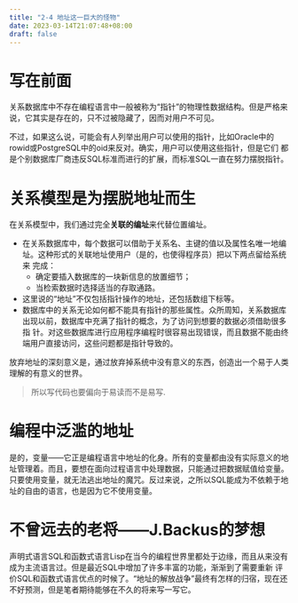 ```yaml
---
title: "2-4 地址这一巨大的怪物"
date: 2023-03-14T21:07:48+08:00
draft: false
---
```


# 写在前面

关系数据库中不存在编程语言中一般被称为“指针”的物理性数据结构。但是严格来说，它其实是存在的，只不过被隐藏了，因而对用户不可见。

不过，如果这么说，可能会有人列举出用户可以使用的指针，比如Oracle中的rowid或PostgreSQL中的oid来反对。确实，用户可以使用这些指针，但是它们
都是个别数据库厂商违反SQL标准而进行的扩展，而标准SQL一直在努力摆脱指针。

# 关系模型是为摆脱地址而生

在关系模型中，我们通过完全**关联的编址**来代替位置编址。

- 在关系数据库中，每个数据可以借助于关系名、主键的值以及属性名唯一地编址。这种形式的关联地址使用户（是的，也使得程序员）把以下两点留给系统来
  完成：
  - 确定要插入数据库的一块新信息的放置细节；
  - 当检索数据时选择适当的存取通路。
- 这里说的“地址”不仅包括指针操作的地址，还包括数组下标等。
- 数据库中的关系无论如何都不能具有指针的那些属性。众所周知，关系数据库出现以前，数据库中充满了指针的概念，为了访问到想要的数据必须借助很多指
  针。对这些数据库进行应用程序编程时很容易出现错误，而且数据不能由终端用户直接访问，这些问题都是指针导致的。

放弃地址的深刻意义是，通过放弃掉系统中没有意义的东西，创造出一个易于人类理解的有意义的世界。

> 所以写代码也要偏向于易读而不是易写.

# 编程中泛滥的地址

是的，变量——它正是编程语言中地址的化身。所有的变量都由没有实际意义的地址管理着。而且，要想在面向过程语言中处理数据，只能通过把数据赋值给变量。
只要使用变量，就无法逃出地址的魔咒。反过来说，之所以SQL能成为不依赖于地址的自由的语言，也是因为它不使用变量。

# 不曾远去的老将——J.Backus的梦想

声明式语言SQL和函数式语言Lisp在当今的编程世界里都处于边缘，而且从来没有成为主流语言过。但是最近SQL中增加了许多丰富的功能，渐渐到了需要重新
评价SQL和函数式语言优点的时候了。“地址的解放战争”最终有怎样的归宿，现在还不好预测，但是笔者期待能够在不久的将来写一写它。
